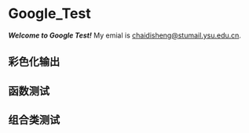 # Google_Test
  ***Welcome to Google Test!*** 
  My emial is <chaidisheng@stumail.ysu.edu.cn>.
## 彩色化输出
## 函数测试
## 组合类测试

